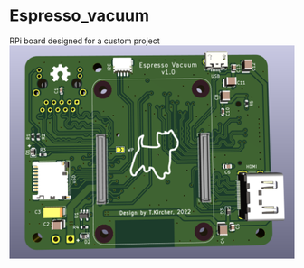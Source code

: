 # Espresso_vacuum
RPi board designed for a custom project
![Board front view](Espresso_vacuum_front.png)

